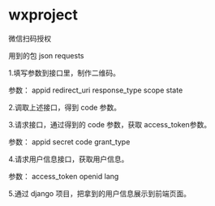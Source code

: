 # wxproject

微信扫码授权

用到的包
json
requests

1.填写参数到接口里，制作二维码。

参数：
  appid
  redirect_uri
  response_type
  scope
  state
  
2.调取上述接口，得到 code 参数。

3.请求接口，通过得到的 code 参数，获取 access_token参数。

参数：
  appid
  secret
  code
  grant_type

4.请求用户信息接口，获取用户信息。

参数：
  access_token
  openid
  lang
  
5.通过 django 项目，把拿到的用户信息展示到前端页面。
